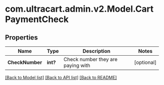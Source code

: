 # com.ultracart.admin.v2.Model.CartPaymentCheck
## Properties

Name | Type | Description | Notes
------------ | ------------- | ------------- | -------------
**CheckNumber** | **int?** | Check number they are paying with | [optional] 


[[Back to Model list]](../README.md#documentation-for-models) [[Back to API list]](../README.md#documentation-for-api-endpoints) [[Back to README]](../README.md)

